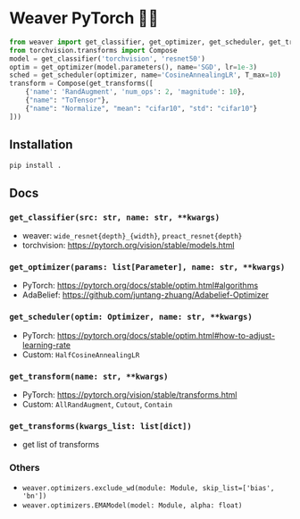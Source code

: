 # Weaver PyTorch 🧶🧵

```python
from weaver import get_classifier, get_optimizer, get_scheduler, get_transforms
from torchvision.transforms import Compose
model = get_classifier('torchvision', 'resnet50')
optim = get_optimizer(model.parameters(), name='SGD', lr=1e-3)
sched = get_scheduler(optimizer, name='CosineAnnealingLR', T_max=10)
transform = Compose(get_transforms([
    {'name': 'RandAugment', 'num_ops': 2, 'magnitude': 10},
    {"name": "ToTensor"},
    {"name": "Normalize", "mean": "cifar10", "std": "cifar10"}
]))
```

## Installation
```bash
pip install .
```

## Docs
### `get_classifier(src: str, name: str, **kwargs)`
- weaver: `wide_resnet{depth}_{width}`, `preact_resnet{depth}`
- torchvision: https://pytorch.org/vision/stable/models.html

### `get_optimizer(params: list[Parameter], name: str, **kwargs)`
- PyTorch: https://pytorch.org/docs/stable/optim.html#algorithms
- AdaBelief: https://github.com/juntang-zhuang/Adabelief-Optimizer

### `get_scheduler(optim: Optimizer, name: str, **kwargs)`
- PyTorch: https://pytorch.org/docs/stable/optim.html#how-to-adjust-learning-rate
- Custom: `HalfCosineAnnealingLR`

### `get_transform(name: str, **kwargs)`
- PyTorch: https://pytorch.org/vision/stable/transforms.html
- Custom: `AllRandAugment`, `Cutout`, `Contain`

### `get_transforms(kwargs_list: list[dict])`
- get list of transforms

### Others
- `weaver.optimizers.exclude_wd(module: Module, skip_list=['bias', 'bn'])`
- `weaver.optimizers.EMAModel(model: Module, alpha: float)`

